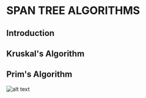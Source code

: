 # SPAN TREE ALGORITHMS

## Introduction


## Kruskal's Algorithm

## Prim's Algorithm

![alt text](../../../files/pix.gif)
